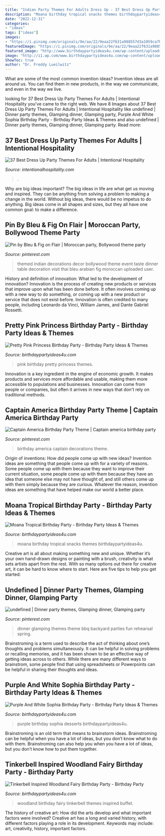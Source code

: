 ```yaml
---
title: "Indian Party Themes For Adults Dress Up - 37 Best Dress Up Party Themes For Adults"
description: "Moana birthday tropical snacks themes birthdaypartyideas4u"
date: "2022-12-31"
categories:
- "ideas"
tags: ["ideas"]
images:
- "https://i.pinimg.com/originals/9e/aa/22/9eaa22f631a988557d3a1059ca7bbd7c.jpg"
featuredImage: "https://i.pinimg.com/originals/9e/aa/22/9eaa22f631a988557d3a1059ca7bbd7c.jpg"
featured_image: "http://www.birthdaypartyideas4u.com/wp-content/uploads/2016/08/pretty-pink-princess-birthday-party-tablescape.jpg"
image: "http://i1.wp.com/www.birthdaypartyideas4u.com/wp-content/uploads/2016/12/Purple-And-White-Sophia-Birthday-Party-Desserts.jpg"
ShowToc: true
author: "Dr. Freddy Lueilwitz"
---
```



What are some of the most common invention ideas?
Invention ideas are all around us. You can find them in new products, in the way we communicate, and even in the way we live.

	

		
looking for 37 Best Dress Up Party Themes For Adults | Intentional Hospitality you've came to the right web. We have 8 Images about 37 Best Dress Up Party Themes For Adults | Intentional Hospitality like undefined | Dinner party themes, Glamping dinner, Glamping party, Purple And White Sophia Birthday Party - Birthday Party Ideas &amp; Themes and also undefined | Dinner party themes, Glamping dinner, Glamping party. Read more:
		
    
## 37 Best Dress Up Party Themes For Adults | Intentional Hospitality

<img loading=lazy src="https://intentionalhospitality.com/wp-content/uploads/2021/04/Best-Dress-Up-Party-Themes-For-Adults21.jpeg" onerror="this.onerror=null;this.src='https://tse1.mm.bing.net/th?id=OIP.cyUl6w04QQQBCBKXf9-0wAHaHa&amp;pid=15.1';" alt="37 Best Dress Up Party Themes For Adults | Intentional Hospitality">

_Source: intentionalhospitality.com_

>. 

	

Why are big ideas important?
The big ideas in life are what get us moving and inspired. They can be anything from solving a problem to making a change in the world. Without big ideas, there would be no impetus to do anything. Big ideas come in all shapes and sizes, but they all have one common goal: to make a difference.

    
## Pin By Bleu &amp; Fig On Flair | Moroccan Party, Bollywood Theme Party

<img loading=lazy src="https://i.pinimg.com/736x/02/ff/0d/02ff0df51a7100b3c3511312d7d86fce--bollywood-party-decorations-bollywood-theme.jpg" onerror="this.onerror=null;this.src='https://tse2.mm.bing.net/th?id=OIP.8Ig8Eao2SH-h8RGvZTO0EQHaJ3&amp;pid=15.1';" alt="Pin by Bleu &amp; Fig on Flair | Moroccan party, Bollywood theme party">

_Source: pinterest.com_

>themed indian decorations decor bollywood theme event taste dinner table decoration visit thai bleu arabian fig moroccan uploaded user. 

	

History and definition of innovation: What led to the development of innovation?
Innovation is the process of creating new products or services that improve upon what has been done before. It often involves coming up with a new way to do something, or coming up with a new product or service that does not exist before. Innovation is often credited to many people, including Leonardo da Vinci, William James, and Dante Gabriel Rossetti.

    
## Pretty Pink Princess Birthday Party - Birthday Party Ideas &amp; Themes

<img loading=lazy src="http://www.birthdaypartyideas4u.com/wp-content/uploads/2016/08/pretty-pink-princess-birthday-party-tablescape.jpg" onerror="this.onerror=null;this.src='https://tse4.mm.bing.net/th?id=OIP.juMfU1_l2OsyuR2PPf2flwHaNd&amp;pid=15.1';" alt="Pretty Pink Princess Birthday Party - Birthday Party Ideas &amp; Themes">

_Source: birthdaypartyideas4u.com_

>pink birthday pretty princess themes. 

	

Innovation is a key ingredient in the engine of economic growth. It makes products and services more affordable and usable, making them more accessible to populations and businesses. Innovation can come from people or companies, but often it arrives in new ways that don't rely on traditional methods.

    
## Captain America Birthday Party Theme | Captain America Birthday Party

<img loading=lazy src="https://i.pinimg.com/originals/9e/aa/22/9eaa22f631a988557d3a1059ca7bbd7c.jpg" onerror="this.onerror=null;this.src='https://tse4.mm.bing.net/th?id=OIP.Ra8rBv-_coXQgbawbJ2IYwHaJ4&amp;pid=15.1';" alt="Captain America Birthday Party Theme | Captain america birthday party">

_Source: pinterest.com_

>birthday america captain decorations theme. 

	

Origin of inventions: How did people come up with new ideas?
Invention ideas are something that people come up with for a variety of reasons. Some people come up with them because they want to improve their current situation, some people come up with them because they have an idea that someone else may not have thought of, and still others come up with them simply because they are curious. Whatever the reason, invention ideas are something that have helped make our world a better place.

    
## Moana Tropical Birthday Party - Birthday Party Ideas &amp; Themes

<img loading=lazy src="http://birthdaypartyideas4u.com/wp-content/uploads/2018/02/Moana-Tropical-Birthday-Party-Snacks.jpg" onerror="this.onerror=null;this.src='https://tse1.mm.bing.net/th?id=OIP.yBe1zPSwr5Hg8PtUWnoVOQHaLJ&amp;pid=15.1';" alt="Moana Tropical Birthday Party - Birthday Party Ideas &amp; Themes">

_Source: birthdaypartyideas4u.com_

>moana birthday tropical snacks themes birthdaypartyideas4u. 

	

Creative art is all about making something new and unique. Whether it’s your own hand-drawn designs or painting with a brush, creativity is what sets artists apart from the rest. With so many options out there for creative art, it can be hard to know where to start. Here are five tips to help you get started: 

    
## Undefined | Dinner Party Themes, Glamping Dinner, Glamping Party

<img loading=lazy src="https://i.pinimg.com/originals/80/24/aa/8024aa91785dc69d79a3d8a5590ed9f6.jpg" onerror="this.onerror=null;this.src='https://tse3.mm.bing.net/th?id=OIP.rZUovD3w3fw-Llp7XDmQcQHaLH&amp;pid=15.1';" alt="undefined | Dinner party themes, Glamping dinner, Glamping party">

_Source: pinterest.com_

>dinner glamping themes theme bbq backyard parties fun rehearsal spring. 

	

Brainstroming is a term used to describe the act of thinking about one’s thoughts and problems simultaneously. It can be helpful in solving problems or recalling memories, and it has been shown to be an effective way of getting ideas across to others. While there are many different ways to brainstrom, some people find that using spreadsheets or Powerpoints can be helpful in sharing their thoughts and ideas.

    
## Purple And White Sophia Birthday Party - Birthday Party Ideas &amp; Themes

<img loading=lazy src="http://i1.wp.com/www.birthdaypartyideas4u.com/wp-content/uploads/2016/12/Purple-And-White-Sophia-Birthday-Party-Desserts.jpg" onerror="this.onerror=null;this.src='https://tse2.mm.bing.net/th?id=OIP.X_SeRgG5RW3PCmr-yaipswHaE8&amp;pid=15.1';" alt="Purple And White Sophia Birthday Party - Birthday Party Ideas &amp; Themes">

_Source: birthdaypartyideas4u.com_

>purple birthday sophia desserts birthdaypartyideas4u. 

	

Brainstroming is an old term that means to brainstorm ideas. Brainstroming can be helpful when you have a lot of ideas, but you don’t know what to do with them. Brainstroming can also help you when you have a lot of ideas, but you don’t know how to put them together.

    
## Tinkerbell Inspired Woodland Fairy Birthday Party - Birthday Party

<img loading=lazy src="http://www.birthdaypartyideas4u.com/wp-content/uploads/2016/04/Tinkerbell-Inspired-Woodland-Fairy-Birthday-Party-Treat-Buffet-550x733.jpg" onerror="this.onerror=null;this.src='https://tse3.mm.bing.net/th?id=OIP.Y2Iyodgb95MqgR9aHwJtvgHaJ3&amp;pid=15.1';" alt="Tinkerbell Inspired Woodland Fairy Birthday Party - Birthday Party">

_Source: birthdaypartyideas4u.com_

>woodland birthday fairy tinkerbell themes inspired buffet. 

	

The history of creative art: How did the arts develop and what important factors were involved?
Creative art has a long and varied history, with different factors playing a role in its development. Keywords may include: art, creativity, history, important factors.

